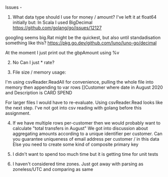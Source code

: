 
Issues -

1) What data type should I use for money / amount?
I've left it at float64 initially but:
In Scala I used BigDecimal
https://github.com/golang/go/issues/12127

googling seems big.Rat might be the quickest, but also until standadisation something like this?
https://pkg.go.dev/github.com/luno/luno-go/decimal

At the moment I just print out the gbpAmount using %v


2) No
Can I just * rate?

3) File size / memory usage:

I'm using csvReader.ReadAll for convenience, pulling the whole file into memory then appending to 
var rows []Customer where date in August 2020 and Description is CARD SPEND

For larger files I would have to re-evaluate. Using csvReader.Read looks like the next step.
I've not got into csv reading with golang before this assignment.

4) If we have multiple rows per-customer then we would probably want to calculate "total transfers in August"
We got into discussion about aggregating amounts according to a unique identifier per customer.
Can you guarantee uniqueness of email address per customer / in this data
Else you need to create some kind of composite primary key

5) I didn't want to spend too much time but it is getting time for unit tests

6) I haven't considered time zones. Just got away with parsing as zoneless/UTC and comparing as same